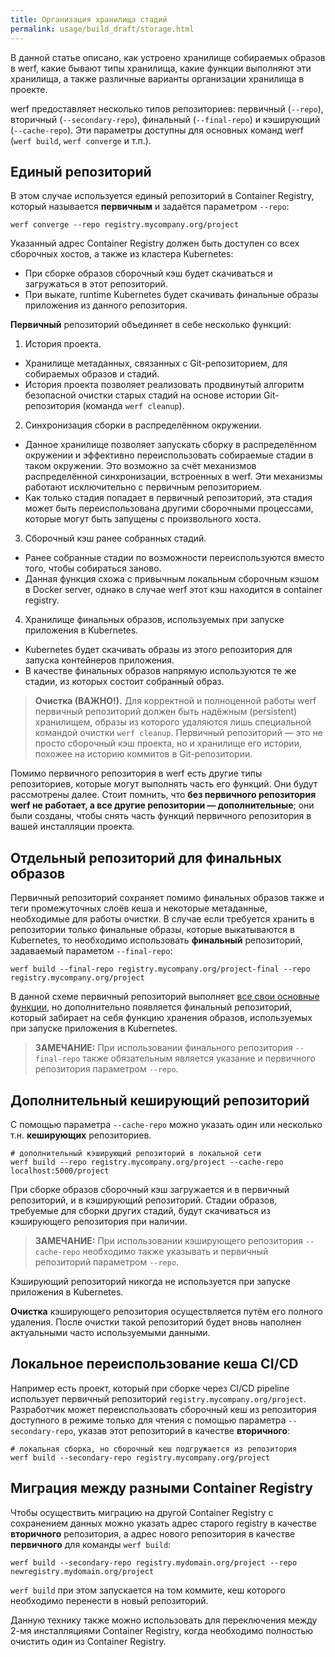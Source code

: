 ```yaml
---
title: Организация хранилища стадий
permalink: usage/build_draft/storage.html
---
```


В данной статье описано, как устроено хранилище собираемых образов в werf, какие бывают типы хранилища, какие функции выполняют эти хранилища, а также различные варианты организации хранилища в проекте.

werf предоставляет несколько типов репозиториев: первичный (`--repo`), вторичный (`--secondary-repo`), финальный (`--final-repo`) и кэширующий (`--cache-repo`). Эти параметры доступны для основных команд werf (`werf build`, `werf converge` и т.п.).

## Единый репозиторий

В этом случае используется единый репозиторий в Container Registry, который называется **первичным** и задаётся параметром `--repo`:

```shell
werf converge --repo registry.mycompany.org/project
```

Указанный адрес Container Registry должен быть доступен со всех сборочных хостов, а также из кластера Kubernetes:
- При сборке образов сборочный кэш будет скачиваться и загружаться в этот репозиторий.
- При выкате, runtime Kubernetes будет скачивать финальные образы приложения из данного репозитория.

**Первичный** репозиторий объединяет в себе несколько функций:

1. История проекта.
  - Хранилище метаданных, связанных с Git-репозиторием, для собираемых образов и стадий.
  - История проекта позволяет реализовать продвинутый алгоритм безопасной очистки старых стадий на основе истории Git-репозитория (команда `werf cleanup`).
2. Синхронизация сборки в распределённом окружении.
  - Данное хранилище позволяет запускать сборку в распределённом окружении и эффективно переиспользовать собираемые стадии в таком окружении. Это возможно за счёт механизмов распределённой синхронизации, встроенных в werf. Эти механизмы работают исключительно с первичным репозиторием.
  - Как только стадия попадает в первичный репозиторий, эта стадия может быть переиспользована другими сборочными процессами, которые могут быть запущены с произвольного хоста.
3. Сборочный кэш ранее собранных стадий.
  - Ранее собранные стадии по возможности переиспользуются вместо того, чтобы собираться заново.
  - Данная функция схожа с привычным локальным сборочным кэшом в Docker server, однако в случае werf этот кэш находится в container registry.
4. Хранилище финальных образов, используемых при запуске приложения в Kubernetes.
  - Kubernetes будет скачивать образы из этого репозитория для запуска контейнеров приложения.
  - В качестве финальных образов напрямую используются те же стадии, из которых состоит собранный образ.

> **Очистка (ВАЖНО!).** Для корректной и полноценной работы werf первичный репозиторий должен быть надёжным (persistent) хранилищем, образы из которого удаляются лишь специальной командой очистки `werf cleanup`. Первичный репозиторий — это не просто сборочный кэш проекта, но и хранилище его истории, похожее на историю коммитов в Git-репозитории.

Помимо первичного репозитория в werf есть другие типы репозиториев, которые могут выполнять часть его функций. Они будут рассмотрены далее. Стоит помнить, что **без первичного репозитория werf не работает, а все другие репозитории — дополнительные**; они были созданы, чтобы снять часть функций первичного репозитория в вашей инсталляции проекта.

## Отдельный репозиторий для финальных образов

Первичный репозиторий сохраняет помимо финальных образов также и теги промежуточных слоёв кеша и некоторые метаданные, необходимые для работы очистки. В случае если требуется хранить в репозитории только финальные образы, которые выкатываются в Kubernetes, то необходимо использовать **финальный** репозиторий, задаваемый параметом `--final-repo`:

```shell
werf build --final-repo registry.mycompany.org/project-final --repo registry.mycompany.org/project
```

В данной схеме первичный репозиторий выполняет [все свои основные функции](#единый-репозиторий), но дополнительно появляется финальный репозиторий, который забирает на себя функцию хранения образов, используемых при запуске приложения в Kubernetes.

> **ЗАМЕЧАНИЕ:** При использовании финального репозитория `--final-repo` также обязательным является указание и первичного репозитория параметром `--repo`.

## Дополнительный кеширующий репозиторий

С помощью параметра `--cache-repo` можно указать один или несколько т.н. **кеширующих** репозиториев.

```shell
# дополнительный кэширующий репозиторий в локальной сети
werf build --repo registry.mycompany.org/project --cache-repo localhost:5000/project
```

При сборке образов сборочный кэш загружается и в первичный репозиторий, и в кэширующий репозиторий. Стадии образов, требуемые для сборки других стадий, будут скачиваться из кэширующего репозитория при наличии.

> **ЗАМЕЧАНИЕ:** При использовании кэширующего репозитория `--cache-repo` необходимо также указывать и первичный репозиторий параметром `--repo`.

Кэширующий репозиторий никогда не используется при запуске приложения в Kubernetes.

**Очистка** кэширующего репозитория осуществляется путём его полного удаления. После очистки такой репозиторий будет вновь наполнен актуальными часто используемыми данными.

## Локальное переиспользование кеша CI/CD

Например есть проект, который при сборке через CI/CD pipeline использует первичный репозиторий `registry.mycompany.org/project`. Разработчик может переиспользовать сборочный кеш из репозитория доступного в режиме только для чтения с помощью параметра `--secondary-repo`, указав этот репозиторий в качестве **вторичного**:

```shell
# локальная сборка, но сборочный кеш подгружается из репозитория
werf build --secondary-repo registry.mycompany.org/project
```

## Миграция между разными Container Registry

Чтобы осуществить миграцию на другой Container Registry с сохранением данных можно указать адрес старого registry в качестве **вторичного** репозитория, а адрес нового репозитория в качестве **первичного** для команды `werf build`:

```shell
werf build --secondary-repo registry.mydomain.org/project --repo newregistry.mydomain.org/project
```

`werf build` при этом запускается на том коммите, кеш которого необходимо перенести в новый репозиторий.

Данную технику также можно использовать для переключения между 2-мя инсталляциями Container Registry, когда необходимо полностью очистить один из Container Registry.
